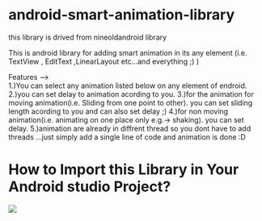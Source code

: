 # android-smart-animation-library
this library is drived from nineoldandroid library

This is android library for adding smart animation in its any element (i.e. TextView , EditText ,LinearLayout etc...and everything ;)  )

Features --><br>
1.)You can select any animation listed below on any element of endroid.
2.)you can set delay to animation acording to you.
3.)for the animation for moving animation(i.e. Sliding from one point to other). you can set sliding length acording to you and can also set delay  ;)
4.)for non moving animation(i.e. animating on one place only e.g.-> shaking). you can set delay.
5.)animation are already in diffrent thread so you dont have to add threads ...just simply add a single line of code and animation is done :D

<h1>How to Import this Library in Your Android studio Project?</h1>


<img src="http://www.gettyimages.in/gi-resources/images/Homepage/Category-Creative/UK/UK_Creative_462809583.jpg">

